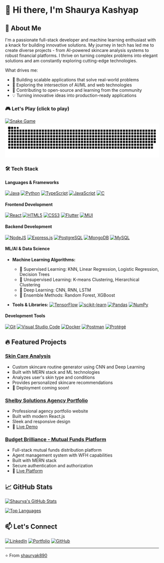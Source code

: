 # 👋 Hi there, I'm Shaurya Kashyap

## 🚀 About Me
I'm a passionate full-stack developer and machine learning enthusiast with a knack for building innovative solutions. My journey in tech has led me to create diverse projects - from AI-powered skincare analysis systems to robust financial platforms. I thrive on turning complex problems into elegant solutions and am constantly exploring cutting-edge technologies.

What drives me:
- 🎯 Building scalable applications that solve real-world problems
- 🤖 Exploring the intersection of AI/ML and web technologies
- 🌱 Contributing to open-source and learning from the community
- 💡 Turning innovative ideas into production-ready applications

### 🎮 Let's Play (click to play)
[![Snake Game](https://img.shields.io/badge/🐍_Snake-Play_Game-blue)](https://github.com/shauryak890?tab=repositories)
<picture>
  <source media="(prefers-color-scheme: dark)" srcset="https://raw.githubusercontent.com/platane/platane/output/github-contribution-grid-snake-dark.svg">
  <source media="(prefers-color-scheme: light)" srcset="https://raw.githubusercontent.com/platane/platane/output/github-contribution-grid-snake.svg">
  <img alt="github contribution grid snake animation" src="https://raw.githubusercontent.com/platane/platane/output/github-contribution-grid-snake.svg">
</picture>

### 🛠️ Tech Stack

#### Languages & Frameworks
[![Java](https://img.shields.io/badge/java-%23ED8B00.svg?style=for-the-badge&logo=oracle&logoColor=white)](https://www.java.com/)
[![Python](https://img.shields.io/badge/python-3670A0?style=for-the-badge&logo=python&logoColor=ffdd54)](https://www.python.org/)
[![TypeScript](https://img.shields.io/badge/typescript-%23007ACC.svg?style=for-the-badge&logo=typescript&logoColor=white)](https://www.typescriptlang.org/)
[![JavaScript](https://img.shields.io/badge/javascript-%23323330.svg?style=for-the-badge&logo=javascript&logoColor=%23F7DF1E)](https://developer.mozilla.org/en-US/docs/Web/JavaScript)
[![C](https://img.shields.io/badge/c-%2300599C.svg?style=for-the-badge&logo=c&logoColor=white)](https://en.wikipedia.org/wiki/C_(programming_language))

#### Frontend Development
[![React](https://img.shields.io/badge/react-%2320232a.svg?style=for-the-badge&logo=react&logoColor=%2361DAFB)](https://reactjs.org/)
[![HTML5](https://img.shields.io/badge/html5-%23E34F26.svg?style=for-the-badge&logo=html5&logoColor=white)](https://developer.mozilla.org/en-US/docs/Web/HTML)
[![CSS3](https://img.shields.io/badge/css3-%231572B6.svg?style=for-the-badge&logo=css3&logoColor=white)](https://developer.mozilla.org/en-US/docs/Web/CSS)
[![Flutter](https://img.shields.io/badge/Flutter-%2302569B.svg?style=for-the-badge&logo=Flutter&logoColor=white)](https://flutter.dev/)
[![MUI](https://img.shields.io/badge/MUI-%230081CB.svg?style=for-the-badge&logo=mui&logoColor=white)](https://mui.com/)

#### Backend Development
[![NodeJS](https://img.shields.io/badge/node.js-6DA55F?style=for-the-badge&logo=node.js&logoColor=white)](https://nodejs.org/)
[![Express.js](https://img.shields.io/badge/express.js-%23404d59.svg?style=for-the-badge&logo=express&logoColor=%2361DAFB)](https://expressjs.com/)
[![PostgreSQL](https://img.shields.io/badge/postgres-%23316192.svg?style=for-the-badge&logo=postgresql&logoColor=white)](https://www.postgresql.org/)
[![MongoDB](https://img.shields.io/badge/MongoDB-%234ea94b.svg?style=for-the-badge&logo=mongodb&logoColor=white)](https://www.mongodb.com/)
[![MySQL](https://img.shields.io/badge/mysql-%2300f.svg?style=for-the-badge&logo=mysql&logoColor=white)](https://www.mysql.com/)

#### ML/AI & Data Science
- **Machine Learning Algorithms:**
  - 🤖 Supervised Learning: KNN, Linear Regression, Logistic Regression, Decision Trees
  - 🧠 Unsupervised Learning: K-means Clustering, Hierarchical Clustering
  - 🔮 Deep Learning: CNN, RNN, LSTM
  - 🎯 Ensemble Methods: Random Forest, XGBoost

- **Tools & Libraries:**
  [![TensorFlow](https://img.shields.io/badge/TensorFlow-%23FF6F00.svg?style=for-the-badge&logo=TensorFlow&logoColor=white)](https://www.tensorflow.org/)
  [![scikit-learn](https://img.shields.io/badge/scikit--learn-%23F7931E.svg?style=for-the-badge&logo=scikit-learn&logoColor=white)](https://scikit-learn.org/)
  [![Pandas](https://img.shields.io/badge/pandas-%23150458.svg?style=for-the-badge&logo=pandas&logoColor=white)](https://pandas.pydata.org/)
  [![NumPy](https://img.shields.io/badge/numpy-%23013243.svg?style=for-the-badge&logo=numpy&logoColor=white)](https://numpy.org/)

#### Development Tools
[![Git](https://img.shields.io/badge/git-%23F05033.svg?style=for-the-badge&logo=git&logoColor=white)](https://git-scm.com/)
[![Visual Studio Code](https://img.shields.io/badge/VS%20Code-0078d7.svg?style=for-the-badge&logo=visual-studio-code&logoColor=white)](https://code.visualstudio.com/)
[![Docker](https://img.shields.io/badge/docker-%230db7ed.svg?style=for-the-badge&logo=docker&logoColor=white)](https://www.docker.com/)
[![Postman](https://img.shields.io/badge/Postman-FF6C37?style=for-the-badge&logo=postman&logoColor=white)](https://www.postman.com/)
[![Protégé](https://img.shields.io/badge/Protégé-%23000000.svg?style=for-the-badge&logo=semantic-web&logoColor=white)](https://protege.stanford.edu/)

## 🔥 Featured Projects

### [Skin Care Analysis](https://github.com/shauryak890/skin-care-analysis)
- Custom skincare routine generator using CNN and Deep Learning
- Built with MERN stack and ML technologies
- Analyzes user's skin type and conditions
- Provides personalized skincare recommendations
- 🚀 Deployment coming soon!

### [Shelby Solutions Agency Portfolio](https://github.com/shauryak890/agency-portfolio)
- Professional agency portfolio website
- Built with modern React.js
- Sleek and responsive design
- 🔗 [Live Demo](https://shelbysolutions.netlify.app/)

### [Budget Brilliance - Mutual Funds Platform](https://github.com/shauryak890/mutualfunds)
- Full-stack mutual funds distribution platform
- Agent management system with WFH capabilities
- Built with MERN stack
- Secure authentication and authorization
- 🔗 [Live Platform](https://budgetbrilliance.in/)

## 📈 GitHub Stats

[![Shaurya's GitHub Stats](https://github-readme-stats.vercel.app/api?username=shauryak890&show_icons=true&theme=tokyonight)](https://github.com/shauryak890)

[![Top Languages](https://github-readme-stats.vercel.app/api/top-langs/?username=shauryak890&layout=compact&theme=tokyonight)](https://github.com/shauryak890)

## 📫 Let's Connect
[![LinkedIn](https://img.shields.io/badge/LinkedIn-0077B5?style=for-the-badge&logo=linkedin&logoColor=white)](https://www.linkedin.com/in/shaurya-k-729180262/)
[![Portfolio](https://img.shields.io/badge/Portfolio-FF5722?style=for-the-badge&logo=google-chrome&logoColor=white)](https://shelbysolutions.netlify.app/)
[![GitHub](https://img.shields.io/badge/GitHub-100000?style=for-the-badge&logo=github&logoColor=white)](https://github.com/shauryak890)

---
⭐️ From [shauryak890](https://github.com/shauryak890)
